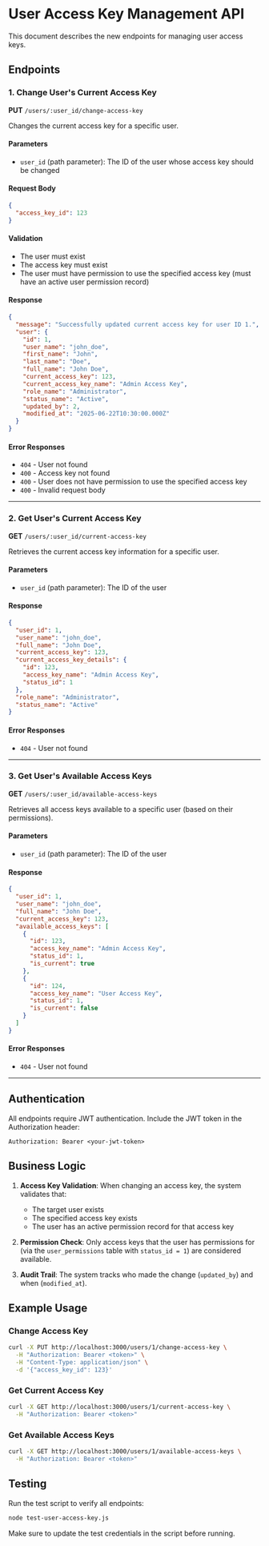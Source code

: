 # User Access Key Management API

This document describes the new endpoints for managing user access keys.

## Endpoints

### 1. Change User's Current Access Key

**PUT** `/users/:user_id/change-access-key`

Changes the current access key for a specific user.

#### Parameters

- `user_id` (path parameter): The ID of the user whose access key should be changed

#### Request Body

```json
{
  "access_key_id": 123
}
```

#### Validation

- The user must exist
- The access key must exist
- The user must have permission to use the specified access key (must have an active user permission record)

#### Response

```json
{
  "message": "Successfully updated current access key for user ID 1.",
  "user": {
    "id": 1,
    "user_name": "john_doe",
    "first_name": "John",
    "last_name": "Doe",
    "full_name": "John Doe",
    "current_access_key": 123,
    "current_access_key_name": "Admin Access Key",
    "role_name": "Administrator",
    "status_name": "Active",
    "updated_by": 2,
    "modified_at": "2025-06-22T10:30:00.000Z"
  }
}
```

#### Error Responses

- `404` - User not found
- `400` - Access key not found
- `400` - User does not have permission to use the specified access key
- `400` - Invalid request body

---

### 2. Get User's Current Access Key

**GET** `/users/:user_id/current-access-key`

Retrieves the current access key information for a specific user.

#### Parameters

- `user_id` (path parameter): The ID of the user

#### Response

```json
{
  "user_id": 1,
  "user_name": "john_doe",
  "full_name": "John Doe",
  "current_access_key": 123,
  "current_access_key_details": {
    "id": 123,
    "access_key_name": "Admin Access Key",
    "status_id": 1
  },
  "role_name": "Administrator",
  "status_name": "Active"
}
```

#### Error Responses

- `404` - User not found

---

### 3. Get User's Available Access Keys

**GET** `/users/:user_id/available-access-keys`

Retrieves all access keys available to a specific user (based on their permissions).

#### Parameters

- `user_id` (path parameter): The ID of the user

#### Response

```json
{
  "user_id": 1,
  "user_name": "john_doe",
  "full_name": "John Doe",
  "current_access_key": 123,
  "available_access_keys": [
    {
      "id": 123,
      "access_key_name": "Admin Access Key",
      "status_id": 1,
      "is_current": true
    },
    {
      "id": 124,
      "access_key_name": "User Access Key",
      "status_id": 1,
      "is_current": false
    }
  ]
}
```

#### Error Responses

- `404` - User not found

---

## Authentication

All endpoints require JWT authentication. Include the JWT token in the Authorization header:

```
Authorization: Bearer <your-jwt-token>
```

## Business Logic

1. **Access Key Validation**: When changing an access key, the system validates that:

   - The target user exists
   - The specified access key exists
   - The user has an active permission record for that access key

2. **Permission Check**: Only access keys that the user has permissions for (via the `user_permissions` table with `status_id = 1`) are considered available.

3. **Audit Trail**: The system tracks who made the change (`updated_by`) and when (`modified_at`).

## Example Usage

### Change Access Key

```bash
curl -X PUT http://localhost:3000/users/1/change-access-key \
  -H "Authorization: Bearer <token>" \
  -H "Content-Type: application/json" \
  -d '{"access_key_id": 123}'
```

### Get Current Access Key

```bash
curl -X GET http://localhost:3000/users/1/current-access-key \
  -H "Authorization: Bearer <token>"
```

### Get Available Access Keys

```bash
curl -X GET http://localhost:3000/users/1/available-access-keys \
  -H "Authorization: Bearer <token>"
```

## Testing

Run the test script to verify all endpoints:

```bash
node test-user-access-key.js
```

Make sure to update the test credentials in the script before running.
